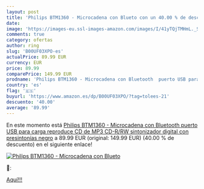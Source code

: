 ```yaml
---
layout: post
title: 'Philips BTM1360 - Microcadena con Blueto con un 40.00 % de descuento'
date: 
image: 'https://images-eu.ssl-images-amazon.com/images/I/41yTQjTMHmL._SL200_.jpg'
comments: true
category: ofertas
author: ring
slug: 'B00UF03XPO-es'
actualPrice: 89.99 EUR
currency: EUR
price: 89.99
comparePrice: 149.99 EUR
prodname: 'Philips BTM1360 - Microcadena con Bluetooth  puerto USB para carga  reproduce CD de MP3  CD-R/RW  sintonizador digital con presintonías   negro'
country: 'es'
flag: '🇪🇸'
buyurl: 'https://www.amazon.es/dp/B00UF03XPO/?tag=tolees-21'
descuento: '40.00'
average: '89.99'
---
```


En este momento está [Philips BTM1360 - Microcadena con Bluetooth  puerto USB para carga  reproduce CD de MP3  CD-R/RW  sintonizador digital con presintonías   negro](https://www.amazon.es/dp/B00UF03XPO/?tag=tolees-21) a 89.99 EUR (original: 149.99 EUR) (40.00 %  de descuento) en el siguiente enlace!

[![Philips BTM1360 - Microcadena con Blueto](https://images-eu.ssl-images-amazon.com/images/I/41yTQjTMHmL._SL200_.jpg)](https://www.amazon.es/dp/B00UF03XPO/?tag=tolees-21)

🔎:


[Aquí!!!](https://www.amazon.es/dp/B00UF03XPO/?tag=tolees-21)
